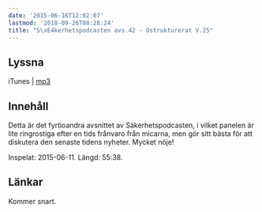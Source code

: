 ```yaml
---
date: '2015-06-16T12:02:07'
lastmod: '2018-09-26T08:28:24'
title: "S\xE4kerhetspodcasten avs.42 - Ostrukturerat V.25"
---
```

## Lyssna

iTunes \| [mp3](http://traffic.libsyn.com/sakerhetspodcasten/sakp2105v24_mixdown.mp3) 

## Innehåll
Detta är det fyrtioandra avsnittet av Säkerhetspodcasten, i vilket panelen är lite
ringrostiga efter en tids frånvaro från micarna, men gör sitt bästa för att diskutera
den senaste tidens nyheter. Mycket nöje!

Inspelat: 2015-06-11. Längd: 55:38.

## Länkar

Kommer snart.
